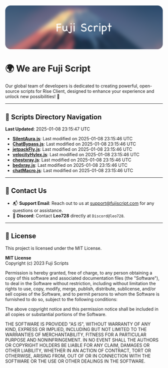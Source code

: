 ![Banner](.github/b.webp)

# 🌍 **We are Fuji Script**

Our global team of developers is dedicated to creating powerful, open-source scripts for Rise Client, designed to enhance your experience and unlock new possibilities! 🌟

---
<!-- SCRIPTS_NAVIGATION_START -->
## 📂 **Scripts Directory Navigation**

**Last Updated**: 2025-01-08 23:15:47 UTC

- **[SilentAura.js](scripts/SilentAura.js)**: Last modified on 2025-01-08 23:15:46 UTC
- **[ChatBypass.js](scripts/ChatBypass.js)**: Last modified on 2025-01-08 23:15:46 UTC
- **[jetpackFly.js](scripts/jetpackFly.js)**: Last modified on 2025-01-08 23:15:46 UTC
- **[velocityHylex.js](scripts/velocityHylex.js)**: Last modified on 2025-01-08 23:15:46 UTC
- **[chestxray.js](scripts/chestxray.js)**: Last modified on 2025-01-08 23:15:46 UTC
- **[bedxray.js](scripts/bedxray.js)**: Last modified on 2025-01-08 23:15:46 UTC
- **[chatMacro.js](scripts/chatMacro.js)**: Last modified on 2025-01-08 23:15:46 UTC

<!-- SCRIPTS_NAVIGATION_END -->

---

## 💬 **Contact Us**  
- 📬 **Support Email**: Reach out to us at [support@fujiscript.com](mailto:support@fujiscript.com) for any questions or assistance.  
- 💬 **Discord**: Contact **Leo728** directly at `Discord@leo728`.

---

## 📜 **License**

This project is licensed under the MIT License.  

**MIT License**  
Copyright (c) 2023 Fuji Scripts  

Permission is hereby granted, free of charge, to any person obtaining a copy of this software and associated documentation files (the "Software"), to deal in the Software without restriction, including without limitation the rights to use, copy, modify, merge, publish, distribute, sublicense, and/or sell copies of the Software, and to permit persons to whom the Software is furnished to do so, subject to the following conditions:  

The above copyright notice and this permission notice shall be included in all copies or substantial portions of the Software.  

THE SOFTWARE IS PROVIDED "AS IS", WITHOUT WARRANTY OF ANY KIND, EXPRESS OR IMPLIED, INCLUDING BUT NOT LIMITED TO THE WARRANTIES OF MERCHANTABILITY, FITNESS FOR A PARTICULAR PURPOSE AND NONINFRINGEMENT. IN NO EVENT SHALL THE AUTHORS OR COPYRIGHT HOLDERS BE LIABLE FOR ANY CLAIM, DAMAGES OR OTHER LIABILITY, WHETHER IN AN ACTION OF CONTRACT, TORT OR OTHERWISE, ARISING FROM, OUT OF OR IN CONNECTION WITH THE SOFTWARE OR THE USE OR OTHER DEALINGS IN THE SOFTWARE.  
